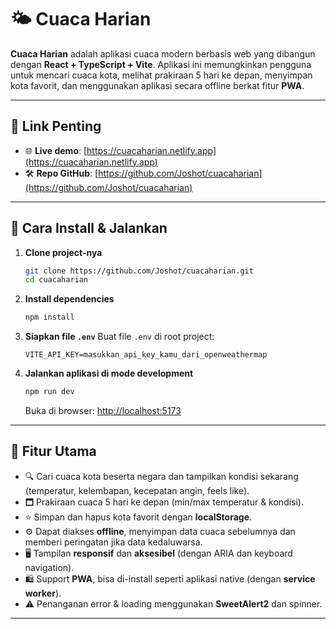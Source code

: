# 🌤️ Cuaca Harian

**Cuaca Harian** adalah aplikasi cuaca modern berbasis web yang dibangun dengan **React + TypeScript + Vite**. Aplikasi ini memungkinkan pengguna untuk mencari cuaca kota, melihat prakiraan 5 hari ke depan, menyimpan kota favorit, dan menggunakan aplikasi secara offline berkat fitur **PWA**.

---

## 🔗 Link Penting

* 🌐 **Live demo**: [https://cuacaharian.netlify.app](https://cuacaharian.netlify.app)
* 🛠️ **Repo GitHub**: [https://github.com/Joshot/cuacaharian](https://github.com/Joshot/cuacaharian)

---

## 📅 Cara Install & Jalankan

1. **Clone project-nya**

   ```bash
   git clone https://github.com/Joshot/cuacaharian.git
   cd cuacaharian
   ```

2. **Install dependencies**

   ```bash
   npm install
   ```

3. **Siapkan file `.env`**
   Buat file `.env` di root project:

   ```
   VITE_API_KEY=masukkan_api_key_kamu_dari_openweathermap
   ```

4. **Jalankan aplikasi di mode development**

   ```bash
   npm run dev
   ```

   Buka di browser: [http://localhost:5173](http://localhost:5173)

---

## 🌟 Fitur Utama

* 🔍 Cari cuaca kota beserta negara dan tampilkan kondisi sekarang (temperatur, kelembapan, kecepatan angin, feels like).
* 🗖️ Prakiraan cuaca 5 hari ke depan (min/max temperatur & kondisi).
* ⭐ Simpan dan hapus kota favorit dengan **localStorage**.
* ⚙️ Dapat diakses **offline**, menyimpan data cuaca sebelumnya dan memberi peringatan jika data kedaluwarsa.
* 🖥️ Tampilan **responsif** dan **aksesibel** (dengan ARIA dan keyboard navigation).
* 🛍️ Support **PWA**, bisa di-install seperti aplikasi native (dengan **service worker**).
* ⚠️ Penanganan error & loading menggunakan **SweetAlert2** dan spinner.

---
